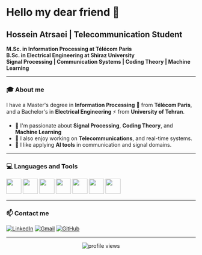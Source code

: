 # Hello my dear friend 👋

## Hossein Atrsaei | Telecommunication Student  
**M.Sc. in Information Processing at Télécom Paris**  
**B.Sc. in Electrical Engineering at Shiraz University**  
**Signal Processing | Communication Systems | Coding Theory | Machine Learning**

---

### 🎓 About me
I have a Master's degree in **Information Processing** 📡 from **Télécom Paris**, and a Bachelor's in **Electrical Engineering** ⚡ from **University of Tehran**.

- 🎯 I'm passionate about **Signal Processing**, **Coding Theory**, and **Machine Learning**
- 📶 I also enjoy working on **Telecommunications**, and real-time systems.
- 🤖 I like applying **AI tools** in communication and signal domains.

---

### 💻 Languages and Tools
<p>
<img src="https://cdn.jsdelivr.net/gh/devicons/devicon/icons/python/python-original.svg" width="40"/>
<img src="https://cdn.jsdelivr.net/gh/devicons/devicon/icons/c/c-original.svg" width="40"/>
<img src="https://cdn.jsdelivr.net/gh/devicons/devicon/icons/matlab/matlab-original.svg" width="40"/>
<img src="https://cdn.jsdelivr.net/gh/devicons/devicon/icons/linux/linux-original.svg" width="40"/>
<img src="https://cdn.jsdelivr.net/gh/devicons/devicon/icons/latex/latex-original.svg" width="40"/>
<img src="https://cdn.jsdelivr.net/gh/devicons/devicon/icons/git/git-original.svg" width="40"/>
<img src="https://cdn.jsdelivr.net/gh/devicons/devicon/icons/photoshop/photoshop-line.svg" width="40"/>
</p>

---

### 📫 Contact me

[![LinkedIn](https://img.shields.io/badge/LinkedIn-blue?logo=linkedin)](https://www.linkedin.com/in/hossein-atrsaei-9bb3a8284/)
[![Gmail](https://img.shields.io/badge/Gmail-red?logo=gmail)](mailto:hatrsaei@gmail.com)
[![GitHub](https://img.shields.io/badge/GitHub-black?logo=github)](https://github.com/HosseinAtrsaei)

---

<p align="center">
  <img src="https://komarev.com/ghpvc/?username=HosseinAtrsaei&style=flat-square" alt="profile views"/>
</p>
